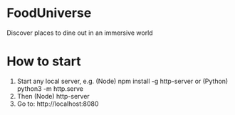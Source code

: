 # FoodUniverse
Discover places to dine out in an immersive world

# How to start
1. Start any local server, e.g. (Node) npm install -g http-server or (Python) python3 -m http.serve
2. Then (Node) http-server
3. Go to: http://localhost:8080
